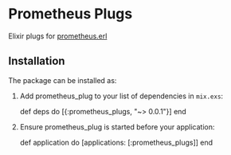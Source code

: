 # Prometheus Plugs

Elixir plugs for [prometheus.erl](https://github.com/deadtrickster/prometheus.erl)

## Installation

The package can be installed as:

  1. Add prometheus_plug to your list of dependencies in `mix.exs`:

        def deps do
          [{:prometheus_plugs, "~> 0.0.1"}]
        end

  2. Ensure prometheus_plug is started before your application:

        def application do
          [applications: [:prometheus_plugs]]
        end

